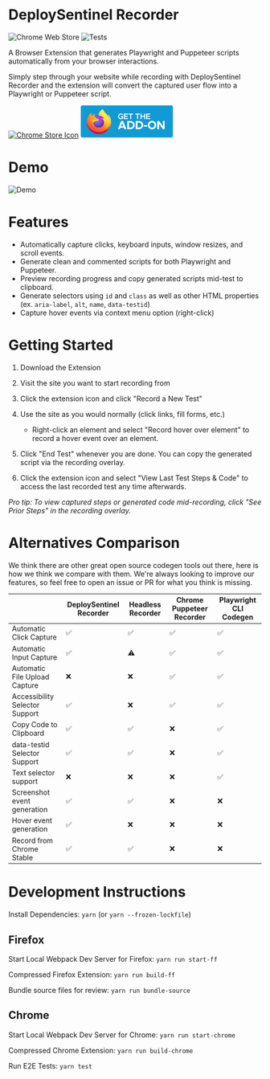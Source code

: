 # DeploySentinel Recorder

![Chrome Web Store](https://img.shields.io/chrome-web-store/rating/geggbdbnidkhbnbjoganapfhkpgkndfo?color=8F57F3&label=Chrome%20Rating)
![Tests](https://github.com/DeploySentinel/Recorder/actions/workflows/main.yml/badge.svg)

A Browser Extension that generates Playwright and Puppeteer scripts
automatically from your browser interactions.

Simply step through your website while recording with DeploySentinel Recorder
and the extension will convert the captured user flow into a Playwright or
Puppeteer script.

[![Chrome Store Icon](assets/ChromeStoreIcon.png)](https://chrome.google.com/webstore/detail/deploysentinel-recorder/geggbdbnidkhbnbjoganapfhkpgkndfo)
[![Firefox Addon Icon](assets/FirefoxAddonIcon.png)](https://addons.mozilla.org/en-US/firefox/addon/deploysentinel-recorder/)

# Demo

![Demo](assets/demo.gif)

# Features

- Automatically capture clicks, keyboard inputs, window resizes, and scroll
  events.
- Generate clean and commented scripts for both Playwright and Puppeteer.
- Preview recording progress and copy generated scripts mid-test to clipboard.
- Generate selectors using `id` and `class` as well as other HTML properties
  (ex. `aria-label`, `alt`, `name`, `data-testid`)
- Capture hover events via context menu option (right-click)

# Getting Started

1. Download the Extension
2. Visit the site you want to start recording from
3. Click the extension icon and click "Record a New Test"
4. Use the site as you would normally (click links, fill forms, etc.)

   - Right-click an element and select "Record hover over element" to record a
     hover event over an element.

5. Click "End Test" whenever you are done. You can copy the generated script via
   the recording overlay.
6. Click the extension icon and select "View Last Test Steps & Code" to access
   the last recorded test any time afterwards.

_Pro tip: To view captured steps or generated code mid-recording, click "See
Prior Steps" in the recording overlay._

# Alternatives Comparison

We think there are other great open source codegen tools out there, here is how
we think we compare with them. We're always looking to improve our features, so
feel free to open an issue or PR for what you think is missing.

|                                | DeploySentinel Recorder | Headless Recorder | Chrome Puppeteer Recorder | Playwright CLI Codegen |
| ------------------------------ | ----------------------- | ----------------- | ------------------------- | ---------------------- |
| Automatic Click Capture        | ✅                      | ✅                | ✅                        | ✅                     |
| Automatic Input Capture        | ✅                      | ⚠                 | ✅                        | ✅                     |
| Automatic File Upload Capture  | ❌                      | ❌                | ✅                        | ✅                     |
| Accessibility Selector Support | ✅                      | ❌                | ✅                        | ✅                     |
| Copy Code to Clipboard         | ✅                      | ✅                | ❌                        | ✅                     |
| data-testid Selector Support   | ✅                      | ✅                | ❌                        | ✅                     |
| Text selector support          | ❌                      | ❌                | ❌                        | ✅                     |
| Screenshot event generation    | ✅                      | ✅                | ❌                        | ❌                     |
| Hover event generation         | ✅                      | ❌                | ❌                        | ❌                     |
| Record from Chrome Stable      | ✅                      | ✅                | ❌                        | ❌                     |

# Development Instructions

Install Dependencies: `yarn` (or `yarn --frozen-lockfile`)

## Firefox

Start Local Webpack Dev Server for Firefox: `yarn run start-ff`

Compressed Firefox Extension: `yarn run build-ff`

Bundle source files for review: `yarn run bundle-source`

## Chrome

Start Local Webpack Dev Server for Chrome: `yarn run start-chrome`

Compressed Chrome Extension: `yarn run build-chrome`

Run E2E Tests: `yarn test`
